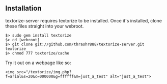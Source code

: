 
## Installation

textorize-server requires textorize to be installed. Once it's installed, clone these files straight into your webroot.

    $> sudo gem install textorize
    $> cd [webroot]
    $> git clone git://github.com/thrashr888/textorize-server.git textorize
    $> chmod 777 textorize/cache

Try it out on a webpage like so:

    <img src="/textorize/img.php?f=arial&s=20&c=000000&g=ffffff&m=just_a_test" alt="just_a_test">
